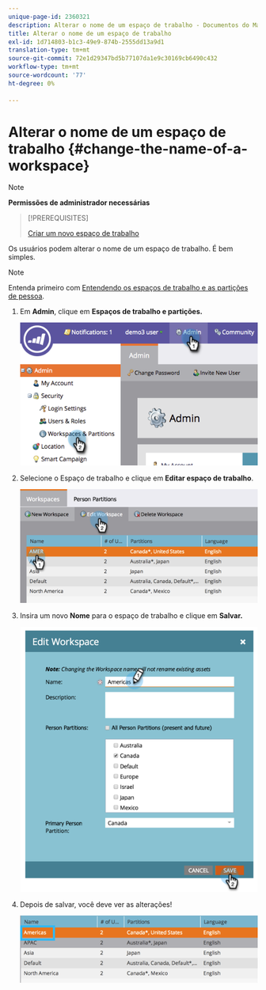 ```yaml
---
unique-page-id: 2360321
description: Alterar o nome de um espaço de trabalho - Documentos do Marketo - Documentação do produto
title: Alterar o nome de um espaço de trabalho
exl-id: 1d714803-b1c3-49e9-874b-2555dd13a9d1
translation-type: tm+mt
source-git-commit: 72e1d29347bd5b77107da1e9c30169cb6490c432
workflow-type: tm+mt
source-wordcount: '77'
ht-degree: 0%

---
```


# Alterar o nome de um espaço de trabalho {#change-the-name-of-a-workspace}

>[!NOTE]
>
>**Permissões de administrador necessárias**

>[!PREREQUISITES]
>
>[Criar um novo espaço de trabalho](/help/marketo/product-docs/administration/workspaces-and-person-partitions/create-a-new-workspace.md)

Os usuários podem alterar o nome de um espaço de trabalho. É bem simples.

>[!NOTE]
>
>Entenda primeiro com [Entendendo os espaços de trabalho e as partições de pessoa](/help/marketo/product-docs/administration/workspaces-and-person-partitions/understanding-workspaces-and-person-partitions.md).

1. Em **Admin**, clique em **Espaços de trabalho e partições.**

   ![](assets/image2014-9-17-11-3a8-3a28.png)

1. Selecione o Espaço de trabalho e clique em **Editar espaço de trabalho**.

   ![](assets/two-4.png)

1. Insira um novo **Nome** para o espaço de trabalho e clique em **Salvar.**

   ![](assets/three-4.png)

1. Depois de salvar, você deve ver as alterações!

   ![](assets/image2014-9-17-11-3a9-3a9.png)
